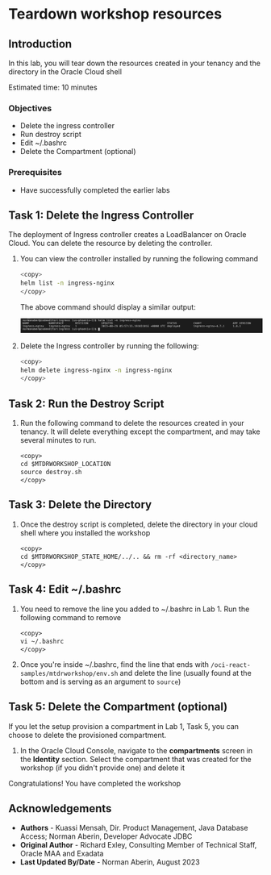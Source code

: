 # Teardown workshop resources

## Introduction
In this lab, you will tear down the resources created in your tenancy and the directory in the Oracle Cloud shell

Estimated time: 10 minutes

### Objectives
- Delete the ingress controller
- Run destroy script
- Edit ~/.bashrc
- Delete the Compartment (optional)

### Prerequisites
- Have successfully completed the earlier labs

## Task 1: Delete the Ingress Controller

The deployment of Ingress controller creates a LoadBalancer on Oracle Cloud. You can delete the resource by deleting the controller.

1. You can view the controller installed by running the following command
    ```bash
    <copy>
    helm list -n ingress-nginx
    </copy>
    ```

    The above command should display a similar output:

    ![Display ingress](./images/view-ingress.png)

1. Delete the Ingress controller by running the following:

    ```bash
    <copy>
    helm delete ingress-nginx -n ingress-nginx
    </copy>
    ```

## Task 2: Run the Destroy Script

1. Run the following command to delete the resources created in your tenancy. It will delete everything except the compartment, and may take several minutes to run.

    ```
    <copy>
    cd $MTDRWORKSHOP_LOCATION
    source destroy.sh
    </copy>
    ```
## Task 3: Delete the Directory

1. Once the destroy script is completed, delete the directory in your cloud shell where you installed the workshop

    ```
    <copy>
    cd $MTDRWORKSHOP_STATE_HOME/../.. && rm -rf <directory_name>
    </copy>
    ```

## Task 4: Edit ~/.bashrc

1. You need to remove the line you added to ~/.bashrc in Lab 1. Run the following command to remove

    ```
    <copy>
    vi ~/.bashrc
    </copy>
    ```

2. Once you're inside ~/.bashrc, find the line that ends with `/oci-react-samples/mtdrworkshop/env.sh` and delete the line (usually found at the bottom and is serving as an argument to `source`)

## Task 5: Delete the Compartment (optional)

If you let the setup provision a compartment in Lab 1, Task 5, you can choose to delete the provisioned compartment. 

1. In the Oracle Cloud Console, navigate to the **compartments** screen in the **Identity** section. Select the compartment that was created for the workshop (if you didn't provide one) and delete it

Congratulations! You have completed the workshop

## Acknowledgements

* **Authors** -  Kuassi Mensah, Dir. Product Management, Java Database Access; Norman Aberin, Developer Advocate JDBC
* **Original Author** - Richard Exley, Consulting Member of Technical Staff, Oracle MAA and Exadata
* **Last Updated By/Date** - Norman Aberin, August 2023

